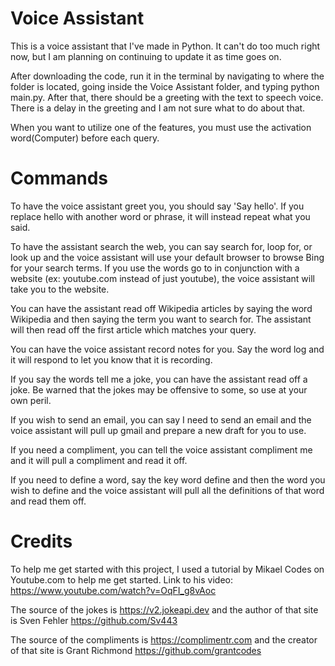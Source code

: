 
# Voice Assistant

This is a voice assistant that I've made in Python. It can't do too much right now, but I am planning on continuing to update it as time goes on.

After downloading the code, run it in the terminal by navigating to where the folder is located, going inside the Voice Assistant folder, and typing python main.py. After that, there should be a greeting with the text to speech voice. There is a delay in the greeting and I am not sure what to do about that.

When you want to utilize one of the features, you must use the activation word(Computer) before each query.

# Commands

To have the voice assistant greet you, you should say 'Say hello'. If you replace hello with another word or phrase, it will instead repeat what you said.

To have the assistant search the web, you can say search for, loop for, or look up and the voice assistant will use your default browser to browse Bing for your search terms. If you use the words go to in conjunction with a website (ex: youtube.com instead of just youtube), the voice assistant will take you to the website.

You can have the assistant read off Wikipedia articles by saying the word Wikipedia and then saying the term you want to search for. The assistant will then read off the first article which matches your query.

You can have the voice assistant record notes for you. Say the word log and it will respond to let you know that it is recording.

If you say the words tell me a joke, you can have the assistant read off a joke. Be warned that the jokes may be offensive to some, so use at your own peril.

If you wish to send an email, you can say I need to send an email and the voice assistant will pull up gmail and prepare a new draft for you to use.

If you need a compliment, you can tell the voice assistant compliment me and it will pull a compliment and read it off.

If you need to define a word, say the key word define and then the word you wish to define and the voice assistant will pull all the definitions of that word and read them off.

# Credits

To help me get started with this project, I used a tutorial by Mikael Codes on Youtube.com to help me get started. Link to his video: https://www.youtube.com/watch?v=OqFI_g8vAoc

The source of the jokes is https://v2.jokeapi.dev and the author of that site is Sven Fehler https://github.com/Sv443

The source of the compliments is https://complimentr.com and the creator of that site is Grant Richmond https://github.com/grantcodes

